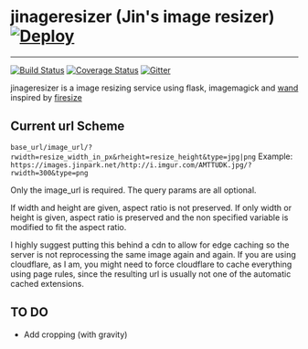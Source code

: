 # jinageresizer (Jin's image resizer)  [![Deploy](https://www.herokucdn.com/deploy/button.png)](https://heroku.com/deploy)
----
[![Build Status](https://travis-ci.org/jinpark/imageresizer.svg?branch=master)](https://travis-ci.org/jinpark/imageresizer)
[![Coverage Status](https://coveralls.io/repos/jinpark/imageresizer/badge.svg?branch=master)](https://coveralls.io/r/jinpark/imageresizer?branch=master)
[![Gitter](https://badges.gitter.im/Join%20Chat.svg)](https://gitter.im/jinpark/imageresizer?utm_source=badge&utm_medium=badge&utm_campaign=pr-badge)


jinageresizer is a image resizing service using flask, imagemagick and [wand](http://docs.wand-py.org/en/0.4.0/) inspired by [firesize](http://firesize.com)


Current url Scheme
------------------
`base_url/image_url/?rwidth=resize_width_in_px&rheight=resize_height&type=jpg|png`
Example:
`https://images.jinpark.net/http://i.imgur.com/AMTTUDK.jpg/?rwidth=300&type=png`

Only the image_url is required. The query params are all optional.

If width and height are given, aspect ratio is not preserved. If only width or height is given, aspect ratio is preserved and the non specified variable is modified to fit the aspect ratio.

I highly suggest putting this behind a cdn to allow for edge caching so the server is not reprocessing the same image again and again. If you are using cloudflare, as I am, you might need to force cloudflare to cache everything using page rules, since the resulting url is usually not one of the automatic cached extensions.

TO DO
-----

  * Add cropping (with gravity)
